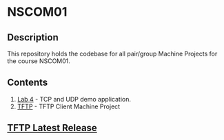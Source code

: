 # NSCOM01
## Description
This repository holds the codebase for all pair/group Machine Projects for the course NSCOM01.

## Contents
1. [Lab 4](https://github.com/jm55DLSU/NSCOM01/tree/main/Lab4) - TCP and UDP demo application.
2. [TFTP](https://github.com/jm55DLSU/NSCOM01/tree/main/TFTP) - TFTP Client Machine Project

## [TFTP Latest Release](https://github.com/jm55DLSU/NSCOM01/tree/main/TFTP/Deliverable)
